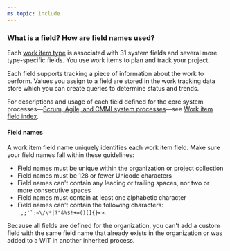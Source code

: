 ```yaml
---
ms.topic: include
---
```


<a id="field-reference">  </a>  

### What is a field? How are field names used?  

Each [work item type](/azure/devops/boards/backlogs/add-work-items) is associated with 31 system fields and several more type-specific fields. You use work items to plan and track your project.  

Each field supports tracking a piece of information about the work to perform. Values you assign to a field are stored in the work tracking data store which you can create queries to determine status and trends.    

For descriptions and usage of each field defined for the core system processes&mdash;[Scrum, Agile, and CMMI system processes](/azure/devops/boards/work-items/guidance/choose-process)&mdash;see [Work item field index](/azure/devops/boards/work-items/guidance/work-item-field).  

#### Field names  

A work item field name uniquely identifies each work item field. Make sure your field names fall within these guidelines:  

- Field names must be unique within the organization or project collection  
- Field names must be 128 or fewer Unicode characters  
- Field names can't contain any leading or trailing spaces, nor two or more consecutive spaces  
- Field names must contain at least one alphabetic character  
- Field names can't contain the following characters: ```.,;'`:~\/\*|?"&%$!+=()[]{}<>```.   

Because all fields are defined for the organization, you can't add a custom field with the same field name that already exists in the organization or was added to a WIT in another inherited process. 


<!-- 
16 person-name fields    
1024 rules per field   
128 picklist values per field     
-->